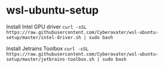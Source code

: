 # wsl-ubuntu-setup

Install Intel GPU driver
`curl -sSL https://raw.githubusercontent.com/Cyberavater/wsl-ubuntu-setup/master/intel-driver.sh | sudo bash`

Install Jetrains Toolbox
`curl -sSL https://raw.githubusercontent.com/Cyberavater/wsl-ubuntu-setup/master/jetbrains-toolbox.sh | sudo bash`
